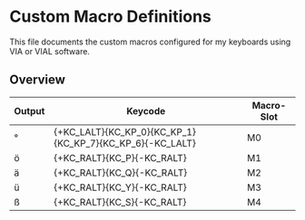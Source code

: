# Custom Macro Definitions

This file documents the custom macros configured for my keyboards using VIA or VIAL software.

## Overview

|Output|Keycode|Macro-Slot|
|-|-|-|
| ° | {+KC_LALT}{KC_KP_0}{KC_KP_1}{KC_KP_7}{KC_KP_6}{-KC_LALT} | M0|
| ö| {+KC_RALT}{KC_P}{-KC_RALT} | M1|
| ä|{+KC_RALT}{KC_Q}{-KC_RALT} |M2|
| ü|{+KC_RALT}{KC_Y}{-KC_RALT} | M3|
| ß |{+KC_RALT}{KC_S}{-KC_RALT} | M4 |
